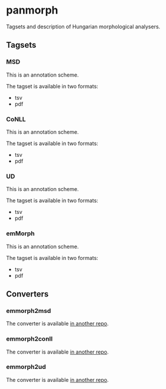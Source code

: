 # panmorph
Tagsets and description of Hungarian morphological analysers. 

## Tagsets

### MSD

This is an annotation scheme. 

The tagset is available in two formats:

* tsv
* pdf

### CoNLL

This is an annotation scheme. 

The tagset is available in two formats:

* tsv
* pdf

### UD

This is an annotation scheme. 

The tagset is available in two formats:

* tsv
* pdf

### emMorph

This is an annotation scheme. 

The tagset is available in two formats:

* tsv
* pdf


## Converters

### emmorph2msd

The converter is available [in another repo](https://github.com/vadno/emmorph2msd). 

### emmorph2conll

The converter is available [in another repo](https://github.com/vadno/emmorph2conll). 

### emmorph2ud

The converter is available [in another repo](https://github.com/vadno/emmorph2ud). 
